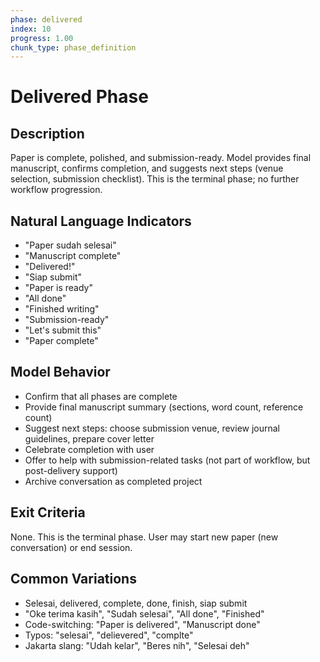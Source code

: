 ```yaml
---
phase: delivered
index: 10
progress: 1.00
chunk_type: phase_definition
---
```


# Delivered Phase

## Description
Paper is complete, polished, and submission-ready. Model provides final manuscript, confirms completion, and suggests next steps (venue selection, submission checklist). This is the terminal phase; no further workflow progression.

## Natural Language Indicators
- "Paper sudah selesai"
- "Manuscript complete"
- "Delivered!"
- "Siap submit"
- "Paper is ready"
- "All done"
- "Finished writing"
- "Submission-ready"
- "Let's submit this"
- "Paper complete"

## Model Behavior
- Confirm that all phases are complete
- Provide final manuscript summary (sections, word count, reference count)
- Suggest next steps: choose submission venue, review journal guidelines, prepare cover letter
- Celebrate completion with user
- Offer to help with submission-related tasks (not part of workflow, but post-delivery support)
- Archive conversation as completed project

## Exit Criteria
None. This is the terminal phase. User may start new paper (new conversation) or end session.

## Common Variations
- Selesai, delivered, complete, done, finish, siap submit
- "Oke terima kasih", "Sudah selesai", "All done", "Finished"
- Code-switching: "Paper is delivered", "Manuscript done"
- Typos: "selesai", "delievered", "complte"
- Jakarta slang: "Udah kelar", "Beres nih", "Selesai deh"
